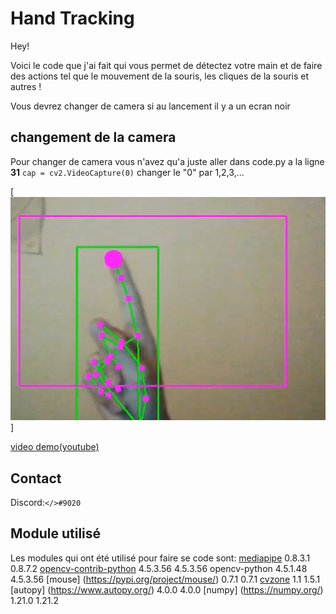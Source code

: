 # Hand Tracking

Hey!


Voici le code que j'ai fait qui vous permet de détectez votre main et de faire des actions tel que le mouvement de la souris, les cliques de la souris et autres !

Vous devrez changer de camera si au lancement il y a un ecran noir 

## changement de la camera

Pour changer de camera vous n'avez qu'a juste aller dans code.py a la ligne **31** ```cap = cv2.VideoCapture(0)``` changer le "0" par 1,2,3,... 

[![video demo](image/miniature.png)]

[video demo(youtube)](https://youtu.be/y3vFMNqe-9g)

## Contact
 Discord:`</>#9020`

## Module utilisé
Les modules qui ont été utilisé pour faire se code sont:
    [mediapipe](https://google.github.io/mediapipe/getting_started/python) 0.8.3.1	0.8.7.2 
    [opencv-contrib-python](https://pypi.org/project/opencv-contrib-python/) 4.5.3.56	4.5.3.56 
    opencv-python 4.5.1.48	4.5.3.56
    [mouse] (https://pypi.org/project/mouse/) 0.7.1	0.7.1
    [cvzone]( https://github.com/cvzone/cvzone)	1.1	1.5.1
    [autopy] (https://www.autopy.org/) 4.0.0	4.0.0
    [numpy] (https://numpy.org/) 1.21.0	1.21.2